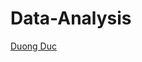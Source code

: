 # Data-Analysis

[Duong Duc](https://github.com/Ducduong1811/Data-Analysis/blob/master/1-salary-prediction-using-linear-regression.ipynb)
